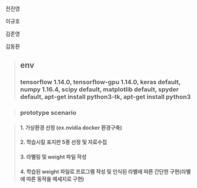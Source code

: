 전진영

이규호

김준영

김동환
>## env
>### tensorflow 1.14.0, tensorflow-gpu 1.14.0, keras default, numpy 1.16.4, scipy default, matplotlib default, spyder default, apt-get install python3-tk, apt-get install python3

>### prototype scenario

>#### 1. 가상환경 선정 (ex.nvidia docker 환경구축)
>#### 2. 학습시킬 표지판 5종 선정 및 자료수집
>#### 3. 라벨링 및 weight 파일 작성
>#### 4. 학습된 weight 파일로 프로그램 작성 및 인식된 라벨에 따른 간단한 구현(라벨에 따른 동작을 메세지로 구현)
